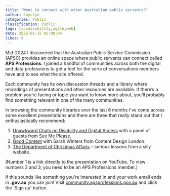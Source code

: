 ```yaml
---
title: "Want to connect with other Australian public servants?"
author: Joyclyn
categories: Public
classification: Public
tags: [accessibility,agile,web]
date: 2025-01-15 05:00:04 
likes: 0
---
```


Mid-2024 I discovered that the Australian Public Service Commission (APSC) provides an online space where public servants can connect called **APS Professions**. I joined a handful of communities across both the digital and data professions to get a feel for the sorts of conversations members have and to see what the site offered.

Each community has its own discussion threads and a library where recordings of presentations and other resources are available. If there’s a problem you’re facing or topic you want to know more about, you’ll probably find something relevant in one of the many communities. 

In browsing the community libraries over the last 6 months I've come across some excellent presentations and there are three that really stand out that I enthusiastically recommend: 

1. [Unawkward Chats on Disability and Digital Access](https://youtu.be/8KNI8gl6sUg?si=6lWiuoaU3M50yhdF) with a panel of guests from [See Me Please](https://www.seemeplease.com/).
1. [Good Content](https://community.apsprofessions.gov.au/viewdocument/good-content-with-sarah-winters?CommunityKey=21f41dd6-3d85-43e4-b8f4-80ab6cea5b97&tab=librarydocuments) with Sarah Winters from Content Design London.
1. [The Department of Christmas Affairs](https://community.apsprofessions.gov.au/viewdocument/december-2022-meetup-department-o?CommunityKey=e7a59ee2-ca79-44bf-8c46-c673aaba78f4&tab=librarydocuments) – serious lessons from a silly website.

(Number 1 is a link directly to the presentation on YouTube. To view numbers 2 and 3, you need to be an APS Professions member.)

If this sounds like something you're interested in and your work email ends in **.gov.au** you can join! Visit [community.apsprofessions.gov.au](https://community.apsprofessions.gov.au/) and click the 'Sign up' button.